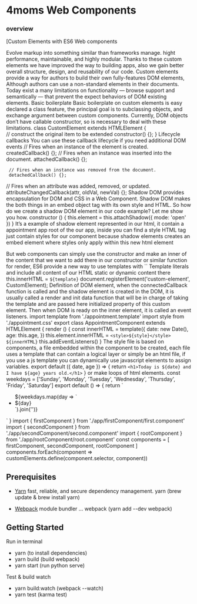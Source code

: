 # 4moms Web Components

### overview
[Custom Elements with ES6
Web components

Evolve markup into something similar than frameworks manage. hight performance, maintainable, and highly modular. Thanks to these custom elements we have improved the way to building apps, also we gain better overall structure, design, and reusability of our code.
Custom elements provide a way for authors to build their own fully-features DOM elements, Although authors can use a non-standard elements in their documents. Today exist a many limitations on functionality — browse support and semantically — that prevent the expect behaviors of DOM existing elements.
Basic boilerplate
Basic boilerplate on custom elements is easy declared a class feature, the principal goal is to subclassing objects, and exchange argument between custom components. Currently, DOM objects don’t have callable constructor, so is necessary to deal with these limitations.
class CustomElement extends HTMLElement {           
     //  construct the original item to be extended
     constructor() {};
} 
Lifecycle callbacks
You can use these callback lifecycle if you need additional DOM events
// Fires when an instance of the element is created.
     createdCallback() {};
// Fires when an instance was inserted into the document.
     attachedCallback() {};
     
     // Fires when an instance was removed from the document.
     detachedCallback() {};
// Fires when an attribute was added, removed, or updated.
     attributeChangedCallback(attr, oldVal, newVal) {};
Shadow DOM provides encapsulation for DOM and CSS in a Web Component. Shadow DOM makes the both things in an embed object tag with its own style and HTML.
So how do we create a shadow DOM element in our code example? Let me show you how.
constructor () {
    this.element = this.attachShadow({ mode: 'open' })
}
It’s a example of shadow element represented in our html, it contain a appointment app root of the our app, inside you can find a style HTML tag just contain styles for our component because shadow elements creates an embed element where styles only apply within this new html element

But web components can simply use the constructor and make an inner of the content that we want to add there in our constructor or similar function for render, ES6 provide a new way to use templates with `` Template literals and include all content of our HTML static or dynamic content there
this.innerHTML = `${template}`
document.registerElement('custom-element', CustomElement);
Definition of DOM element, when the connectedCallback function is called and the shadow element is created in the DOM, it is usually called a render and init data function that will be in charge of taking the template and are passed here initialized property of this custom element. Then when DOM is ready on the inner element, it is called an event listeners.
import template from './appointment.template'
import style from './appointment.css'
export class AppointmentComponent extends HTMLElement {
render () {
    const innerHTML = template({
      date: new Date(),
      age: this.age,
    })
    this.element.innerHTML = `
      <style>${style}</style>
      ${innerHTML}
    `
    this.addEventListeners()
  }
The style file is based on components, a file embedded within the component to be created, each file uses a template that can contain a logical layer or simply be an html file, if you use a js template you can dynamically use javascript elements to assign variables.
export default ({ date, age }) => {
    return `
      <h1>Today is ${date} and I have ${age} years old.</h1>
    `
}
or make loops of html elements.
const weekdays = ['Sunday', 'Monday', 'Tuesday', 'Wednesday', 'Thursday', 'Friday', 'Saturday']
export default () => {
return `
 <ul class="datepicker-nav">
    ${weekdays.map(day => `
      <li>${day}</li>
    `).join('')}
 </ul>
 `
}
import { firstComponent } from './app/firstComponent/first.component'
import { secondComponent } from './app/secondComponent/second.component'
import { rootComponent } from './app/rootComponent/root.component'
const components = [
  firstComponent,
  secondComponent,
  rootComponent
]
components.forEach(component => customElements.define(component.selector, component))

## Prerequisites
- [Yarn](https://yarnpkg.com/lang/en/) fast, reliable, and secure dependency management.
yarn (brew update & brew install yarn)

- [Webpack](https://webpack.js.org/) module bundler ...
webpack (yarn add --dev webpack)

## Getting Started

Run in terminal

- yarn (to install dependencies)
- yarn build (build webpack)
- yarn start (run python serve)

Test & build watch

- yarn build:watch (webpack --watch)
- yarn test (karma test)